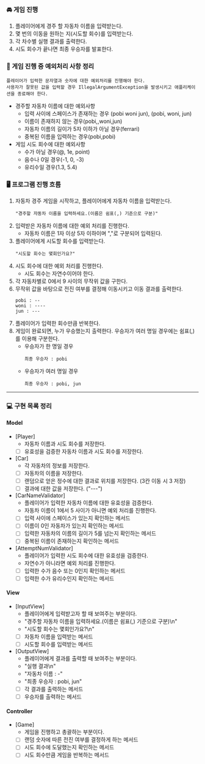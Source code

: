 ### 🚘 게임 진행
1. 플레이어에게 경주 할 자동차 이름을 입력받는다.
2. 몇 번의 이동을 원하는 지(시도할 회수)를 입력받는다.
3. 각 차수별 실행 결과를 출력한다.
4. 시도 회수가 끝나면 최종 우승자를 발표한다.

### 🚨 게임 진행 중 예외처리 사항 정리
```
플레이어가 입력한 문자열과 숫자에 대한 예외처리를 진행해야 한다. 
사용자가 잘못된 값을 입력할 경우 IllegalArgumentException을 발생시키고 애플리케이션을 종료해야 한다.
```
  - 경주할 자동차 이름에 대한 예외사항
    - 입력 사이에 스페이스가 존재하는 경우 (pobi woni jun), (pobi, woni, jun)
    - 이름이 존재하지 않는 경우(pobi,,woni,jun)
    - 자동차 이름의 길이가 5자 이하가 아닐 경우(ferrari)
    - 중복된 이름을 입력하는 경우(pobi,pobi)
  - 게임 시도 회수에 대한 예외사항
    - 수가 아닐 경우(@, 1e, point)
    - 음수나 0일 경우(-1, 0, -3)
    - 유리수일 경우(1.3, 5.4)

### 🖥️ 프로그램 진행 흐름
1. 자동차 경주 게임을 시작하고, 플레이어에게 자동차 이름을 입력받는다. 
    ``` 
    "경주할 자동차 이름을 입력하세요.(이름은 쉼표(,) 기준으로 구분)"
    ```
2. 입력받은 자동차 이름에 대한 예외 처리를 진행한다.
   - 자동차 이름은 1자 이상 5자 이하이며 ","로 구분되어 입력된다.
3. 플레이어에게 시도할 회수를 입력받는다.
    ```
    "시도할 회수는 몇회인가요?"
    ```
4. 시도 회수에 대한 예외 처리를 진행한다.
   - 시도 회수는 자연수이어야 한다.
5. 각 자동차별로 0에서 9 사이의 무작위 값을 구한다.
6. 무작위 값을 바탕으로 전진 여부를 결정해 이동시키고 이동 결과를 출력한다.
    ```
    pobi : --
    woni : ----
    jun : ---
    ```
7. 플레이어가 입력한 회수만큼 반복한다.
8. 게임이 완료되면, 누가 우승했는지 출력한다. 우승자가 여러 명일 경우에는 쉼표(,)를 이용해 구분한다.
   - 우승자가 한 명일 경우
     ```
     최종 우승자 : pobi
     ```
   - 우승자가 여러 명일 경우
     ```
     최종 우승자 : pobi, jun
     ```
---
### 💻 구현 목록 정리
#### Model
- [Player]
  - 자동차 이름과 시도 회수를 저장한다.
  - [ ] 유효성을 검증한 자동차 이름과 시도 회수를 저장한다.
- [Car]
  - 각 자동차의 정보를 저장한다.
  - [ ] 자동차의 이름을 저장한다.
  - [ ] 랜덤으로 얻은 정수에 대한 결과로 위치를 저장한다. (3칸 이동 시 3 저장)
  - [ ] 결과에 대한 값을 저장한다. ("---")
- [CarNameValidator]
  - 플레이어가 입력한 자동차 이름에 대한 유효성을 검증한다.
  - 자동차 이름이 1에서 5 사이가 아니면 예외 처리를 진행한다.
  - [ ] 입력 사이에 스페이스가 있는지 확인하는 메서드
  - [ ] 이름이 0인 자동차가 있는지 확인하는 메서드
  - [ ] 입력한 자동차의 이름의 길이가 5를 넘는지 확인하는 메서드
  - [ ] 중복된 이름이 존재하는지 확인하는 메서드
- [AttemptNumValidator]
  - 플레이어가 입력한 시도 회수에 대한 유효성을 검증한다.
  - 자연수가 아니라면 예외 처리를 진행한다.
  - [ ] 입력한 수가 음수 또는 0인지 확인하는 메서드
  - [ ] 입력한 수가 유리수인지 확인하는 메서드

#### View
- [InputView]
  - 플레이어에게 입력받고자 할 때 보여주는 부분이다.
  - "경주할 자동차 이름을 입력하세요.(이름은 쉼표(,) 기준으로 구분)\n"
  - "시도할 회수는 몇회인가요?\n"
  - [ ] 자동차 이름을 입력받는 메서드
  - [ ] 시도할 회수를 입력받는 메서드
- [OutputView]
  - 플레이어에게 결과를 출력할 때 보여주는 부분이다.
  - "실행 결과\n"
  - "자동차 이름 : -"
  - "최종 우승자 : pobi, jun"
  - [ ] 각 결과를 출력하는 메서드
  - [ ] 우승자를 출력하는 메서드

#### Controller
- [Game]
  - 게임을 진행하고 총괄하는 부분이다.
  - [ ] 랜덤 숫자에 따른 전진 여부를 결정하게 하는 메서드
  - [ ] 시도 회수에 도달했는지 확인하는 메서드
  - [ ] 시도 회수만큼 게임을 반복하는 메서드